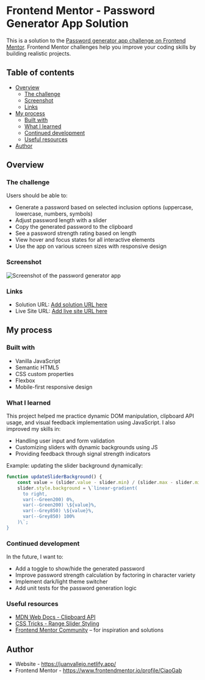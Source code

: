 # Frontend Mentor - Password Generator App Solution

This is a solution to the [Password generator app challenge on Frontend Mentor](https://www.frontendmentor.io/challenges/password-generator-app-Mr8CLycqjh). Frontend Mentor challenges help you improve your coding skills by building realistic projects. 

## Table of contents

- [Overview](#overview)
  - [The challenge](#the-challenge)
  - [Screenshot](#screenshot)
  - [Links](#links)
- [My process](#my-process)
  - [Built with](#built-with)
  - [What I learned](#what-i-learned)
  - [Continued development](#continued-development)
  - [Useful resources](#useful-resources)
- [Author](#author)

## Overview

### The challenge

Users should be able to:

- Generate a password based on selected inclusion options (uppercase, lowercase, numbers, symbols)
- Adjust password length with a slider
- Copy the generated password to the clipboard
- See a password strength rating based on length
- View hover and focus states for all interactive elements
- Use the app on various screen sizes with responsive design

### Screenshot

![Screenshot of the password generator app](./screenshot.jpg)

### Links

- Solution URL: [Add solution URL here](https://your-solution-url.com)
- Live Site URL: [Add live site URL here](https://your-live-site-url.com)

## My process

### Built with

- Vanilla JavaScript
- Semantic HTML5
- CSS custom properties
- Flexbox
- Mobile-first responsive design

### What I learned

This project helped me practice dynamic DOM manipulation, clipboard API usage, and visual feedback implementation using JavaScript. I also improved my skills in:

- Handling user input and form validation
- Customizing sliders with dynamic backgrounds using JS
- Providing feedback through signal strength indicators

Example: updating the slider background dynamically:

```js
function updateSliderBackground() {
    const value = (slider.value - slider.min) / (slider.max - slider.min) * 100;
    slider.style.background = \`linear-gradient(
      to right,
      var(--Green200) 0%,
      var(--Green200) \${value}%,
      var(--Grey850) \${value}%,
      var(--Grey850) 100%
    )\`;
}
```

### Continued development

In the future, I want to:

- Add a toggle to show/hide the generated password
- Improve password strength calculation by factoring in character variety
- Implement dark/light theme switcher
- Add unit tests for the password generation logic

### Useful resources

- [MDN Web Docs - Clipboard API](https://developer.mozilla.org/en-US/docs/Web/API/Clipboard_API)
- [CSS Tricks - Range Slider Styling](https://css-tricks.com/styling-cross-browser-compatible-range-inputs-css/)
- [Frontend Mentor Community](https://www.frontendmentor.io/solutions) – for inspiration and solutions

## Author

- Website - https://juanvallejo.netlify.app/
- Frontend Mentor - https://www.frontendmentor.io/profile/CiaoGab

